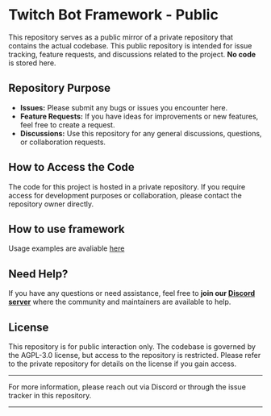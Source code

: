 # Twitch Bot Framework - Public

This repository serves as a public mirror of a private repository that contains the actual codebase. This public repository is intended for issue tracking, feature requests, and discussions related to the project. **No code** is stored here.

## Repository Purpose

- **Issues:** Please submit any bugs or issues you encounter here.
- **Feature Requests:** If you have ideas for improvements or new features, feel free to create a request.
- **Discussions:** Use this repository for any general discussions, questions, or collaboration requests.

## How to Access the Code

The code for this project is hosted in a private repository. If you require access for development purposes or collaboration, please contact the repository owner directly.

## How to use framework

Usage examples are avaliable [here](USAGE.md)

## Need Help?

If you have any questions or need assistance, feel free to **join our [Discord server](https://discord.gg/uzsxSY7h5e)** where the community and maintainers are available to help.

## License

This repository is for public interaction only. The codebase is governed by the AGPL-3.0 license, but access to the repository is restricted. Please refer to the private repository for details on the license if you gain access.

---

For more information, please reach out via Discord or through the issue tracker in this repository.

---

